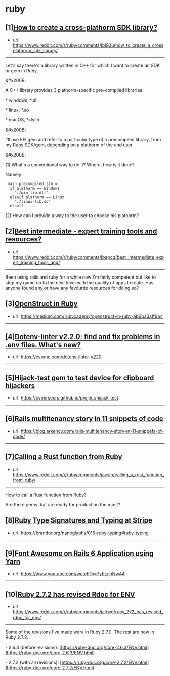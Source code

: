 # ruby
## [1][How to create a cross-plathorm SDK library?](https://www.reddit.com/r/ruby/comments/jbl93u/how_to_create_a_crossplathorm_sdk_library/)
- url: https://www.reddit.com/r/ruby/comments/jbl93u/how_to_create_a_crossplathorm_sdk_library/
---
Let's say there's a library written in C++ for which I want to create an SDK or gem in Ruby.

&amp;#x200B;

A C++ library provides 3 plathorm-specific pre-compiled libraries:

\* windows, \*.dll

\* linux, \*.so

\* macOS, \*.dylib

&amp;#x200B;

I'll use FFI gem and refer to a particular type of a precompiled library, from my Ruby SDK/gem, depending on a plathorm of the end user.

&amp;#x200B;

(1) What's a conventional way to do it? Where, how is it done?

Namely:

     main_precompiled_lib = 
      if plathorm == Windows
        "./win-lib.dll"
      elseif plathorm == Linux
        "./linux-lib.so"
      elseif ....

(2) How can I provide a way to the user to choose his plathorm?
## [2][Best intermediate - expert training tools and resources?](https://www.reddit.com/r/ruby/comments/jbapcq/best_intermediate_expert_training_tools_and/)
- url: https://www.reddit.com/r/ruby/comments/jbapcq/best_intermediate_expert_training_tools_and/
---
Been using rails and ruby for a while now I'm fairly competent but like to step my game up to the next level with the quality of apps I create. Has anyone found any or have any favourite resources for doing so?
## [3][OpenStruct in Ruby](https://www.reddit.com/r/ruby/comments/jbig5f/openstruct_in_ruby/)
- url: https://medium.com/rubycademy/openstruct-in-ruby-ab6ba3aff9a4
---

## [4][Dotenv-linter v2.2.0: find and fix problems in .env files. What's new?](https://www.reddit.com/r/ruby/comments/jaz0th/dotenvlinter_v220_find_and_fix_problems_in_env/)
- url: https://evrone.com/dotenv-linter-v220
---

## [5][Hijack-test gem to test device for clipboard hijackers](https://www.reddit.com/r/ruby/comments/jb1fqk/hijacktest_gem_to_test_device_for_clipboard/)
- url: https://cybersecrs.github.io/project/hijack-test
---

## [6][Rails multitenancy story in 11 snippets of code](https://www.reddit.com/r/ruby/comments/jaz3x9/rails_multitenancy_story_in_11_snippets_of_code/)
- url: https://blog.arkency.com/rails-multitenancy-story-in-11-snippets-of-code/
---

## [7][Calling a Rust function from Ruby](https://www.reddit.com/r/ruby/comments/javslp/calling_a_rust_function_from_ruby/)
- url: https://www.reddit.com/r/ruby/comments/javslp/calling_a_rust_function_from_ruby/
---
How to call a Rust function from Ruby?

Are there gems that are ready for production the most?
## [8][Ruby Type Signatures and Typing at Stripe](https://www.reddit.com/r/ruby/comments/jaldo8/ruby_type_signatures_and_typing_at_stripe/)
- url: https://brandur.org/nanoglyphs/015-ruby-typing#ruby-typing
---

## [9][Font Awesome on Rails 6 Application using Yarn](https://www.reddit.com/r/ruby/comments/jasnu8/font_awesome_on_rails_6_application_using_yarn/)
- url: https://www.youtube.com/watch?v=7ybtzjpNw44
---

## [10][Ruby 2.7.2 has revised Rdoc for ENV](https://www.reddit.com/r/ruby/comments/jairwg/ruby_272_has_revised_rdoc_for_env/)
- url: https://www.reddit.com/r/ruby/comments/jairwg/ruby_272_has_revised_rdoc_for_env/
---
Some of the revisions I've made were in Ruby 2.7.0.  The rest are now in Ruby 2.7.2.

\- 2.6.3 (before revisions): [https://ruby-doc.org/core-2.6.3/ENV.html](https://ruby-doc.org/core-2.6.3/ENV.html)

\- 2.7.2 (with all revisions): [https://ruby-doc.org/core-2.7.2/ENV.html](https://ruby-doc.org/core-2.7.2/ENV.html)
